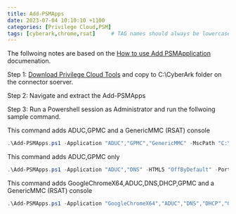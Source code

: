 ```yaml
---
title: Add-PSMApps
date: 2023-07-04 10:10:10 +1100
categories: [Privilege Cloud,PSM]
tags: [cyberark,chrome,rsat]     # TAG names should always be lowercase
---
```


The follwoing notes are based on the [How to use Add PSMApplication](https://cyberark-customers.force.com/s/article/How-to-use-Add-PSMApplication) documenation.

Step 1: [Download Privilege Cloud Tools](https://cyberark-customers.force.com/mplace/s/#a352J000000GWAZQA4-a392J000002tNgLQAU) and copy to C:\CyberArk folder on the connector soerver.

Step 2: Navigate and extract the Add-PSMApps

Step 3: Run a Powershell session as Administrator and run the follwoing sample command.

This command adds ADUC,GPMC and a GenericMMC (RSAT) console 
``` powershell
.\Add-PSMApps.ps1 -Application "ADUC","GPMC","GenericMMC" -MscPath "C:\PSMApps\RSAT.msc" -ComponentName "RSAT" -ComponentDisplayName "PSM-RSAT" -HTML5 "OffByDefault" -PortalUrl "https://subdomain.privilegecloud.cyberark.cloud"
```

This command adds ADUC,GPMC only

``` powershell
.\Add-PSMApps.ps1 -Application "ADUC","DNS" -HTML5 "OffByDefault" -PortalUrl "https://subdomain.privilegecloud.cyberark.cloud"
```

This command adds GoogleChromeX64,ADUC,DNS,DHCP,GPMC and a GenericMMC (RSAT) console 

``` powershell
.\Add-PSMApps.ps1 -Application "GoogleChromeX64","ADUC","DNS","DHCP","GPMC","GenericMMC" -MscPath "C:\PSMApps\RSAT.msc" -ComponentName "PSM-RSAT" -ComponentDisplayName "RSAT" -HTML5 "OffByDefault" -PortalUrl "https://subdomain.privilegecloud.cyberark.cloud"
```